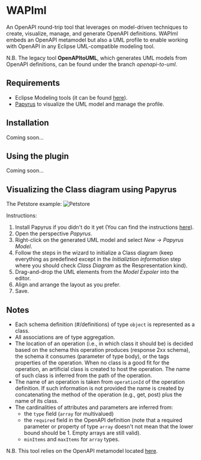 
# WAPIml

An OpenAPI round-trip tool that leverages on model-driven techniques to create, visualize, manage, and generate OpenAPI
definitions. WAPIml embeds an OpenAPI metamodel but also a UML profile to enable working with OpenAPI in any Eclipse UML-compatible modeling tool.

N.B. The legacy tool **OpenAPItoUML**, which generates UML models from OpenAPI definitions, can be found under the branch *openapi-to-uml*.

## Requirements

- Eclipse Modeling tools (it can be found [here](https://www.eclipse.org/downloads/packages/release/2019-06/r/eclipse-modeling-tools)).
- [Papyrus](https://www.eclipse.org/papyrus/) to visualize the UML model and manage the profile.

## Installation

Coming soon...

## Using the plugin

Coming soon...

## Visualizing the Class diagram using Papyrus

The Petstore example:
![Petstore](https://opendata-for-all.github.io/openapi-to-uml/images/petstore.png)

Instructions:

1. Install Papyrus if you didn't do it yet (You can find the instructions [here](https://www.eclipse.org/papyrus/download.html)).
2. Open the perspective *Papyrus*.
3. Right-click on the generated UML model and select *New -> Papyrus Model*.
4. Follow the steps in the wizard to initialize a Class diagram (keep everything as predefined except in the *Initializtion information* step where you should check *Class Diagram* as the Respresentation kind).
5. Drag-and-drop the UML elements from the *Model Expoler* into the editor.
6. Align and arrange the layout as you prefer.
7. Save.

## Notes
- Each schema definition  (#/definitions) of type `object` is represented as a class.
- All associations are of type aggregation.
- The location of an operation (i.e., in which class it should be) is decided based on the schema this operation produces (response 2xx schema), the schema it consumes (parameter of type body), or the tags properties of the operation. When no class is a good fit for the operation, an artificial class is created to host the operation. The name of such class is inferred from the path of the operation.
- The name of an operation is taken from `operationId` of the operation definition. If such information is not provided the name is created by concatenating the method of the operation (e.g., get, post) plus the name of its class.
- The cardinalities of attributes and parameters are inferred from:
	- the `type` field (`array` for multivalued)
	- the `required` field in the OpenAPI definition (note that a required parameter or property of type `array` doesn't not mean that the lower bound should be 1. Empty arrays are still valid).
	- `minItems` and `maxItems` for `array` types.

N.B. This tool relies on the OpenAPI metamodel located [here](https://github.com/opendata-for-all/openapi-metamodel).
